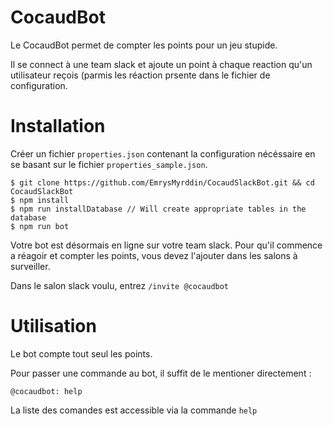 # CocaudBot
Le CocaudBot permet de compter les points pour un jeu stupide. 

Il se connect à une team slack et ajoute un point à chaque reaction 
qu'un utilisateur reçois (parmis les réaction prsente dans le fichier de configuration.

# Installation

Créer un fichier `properties.json` contenant la configuration
nécéssaire en se basant sur le fichier `properties_sample.json`.

    $ git clone https://github.com/EmrysMyrddin/CocaudSlackBot.git && cd CocaudSlackBot
    $ npm install
    $ npm run installDatabase // Will create appropriate tables in the database 
    $ npm run bot
    
Votre bot est désormais en ligne sur votre team slack. Pour qu'il commence a réagoir et compter les
points, vous devez l'ajouter dans les salons à surveiller.

Dans le salon slack voulu, entrez `/invite @cocaudbot`

# Utilisation

Le bot compte tout seul les points.

Pour passer une commande au bot, il suffit de le mentioner directement :

    @cocaudbot: help
    
La liste des comandes est accessible via la commande `help`
              
